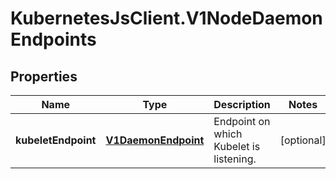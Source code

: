 # KubernetesJsClient.V1NodeDaemonEndpoints

## Properties
Name | Type | Description | Notes
------------ | ------------- | ------------- | -------------
**kubeletEndpoint** | [**V1DaemonEndpoint**](V1DaemonEndpoint.md) | Endpoint on which Kubelet is listening. | [optional] 


